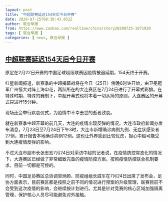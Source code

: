 ```yaml
---
layout: post
title: "中超联赛延迟154天后今日开赛"
date: 2020-07-25T08:30:43.052Z
author: 联合早报
from: https://www.zaobao.com/realtime/china/story20200725-1071920
tags: [ 联合早报 ]
categories: [ news, 联合早报 ]
---
```

<!--1595692320000-->
[中超联赛延迟154天后今日开赛](https://www.zaobao.com/realtime/china/story20200725-1071920)
------

<div>
<p>原定在2月22日开赛的中国足球超级联赛因疫情被迫延期，154天终于开赛。</p><p>红星新闻报道，新赛季的中超揭幕战将在今日（25日）傍晚6时许开始，由卫冕冠军广州恒大对阵上海申花，两队所在的大连赛区在7月24日进行了开幕式彩排。在特殊时期、特殊的赛制下，中超开幕式也将本着一切从简的原则，大连赛区的开幕式只进行15分钟。</p><p>现场还会举行默哀仪式，为疫情中不幸去世的逝者致哀。</p><section id="imu"><div id="dfp-ad-imu1-wrapper" class="dfp-tag-wrapper"><div id="dfp-ad-imu1" class="dfp-tag-wrapper"></div></div></section><p>就在新赛季中超开幕的前几天，大连的疫情出现反弹的情况。大连市政府新闻办发布消息，7月23日至7月24日下午3时，大连市新增确诊病例九例、无症状感染者27例，累计报告本地确诊病例12例。这也让外界感到比较忧虑，担心中超可能受到大连疫情反弹的影响。</p><p>不过大连市副市长张志宏7月24日对采访中超的记者说，在疫情防控常态化的情况下，大连赛区已经做了非常细致完备的疫情防控方案。按照疫情防控联合机制要求，目前一切都是可控的。</p><p>同时，中国足协赛区总协调郭炳颜、防疫组组长戚军在7月24日出席了发布会，足协方面表示，目前赛区都是按照之前不同的情况进行预案的升级管理，联赛目前不会受到这次疫情的影响，会继续按计划进行。尤其是针对竞赛的核心区域加强隔离管理，保护核心人员尽可能避免对外接触。</p><p> </p><div id="innity-in-post"></div><div id="dfp-ad-midarticlespecial-wrapper" class="dfp-tag-wrapper"><div id="dfp-ad-midarticlespecial" class="dfp-tag-wrapper"></div></div>
</div>

